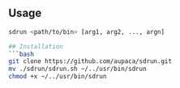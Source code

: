 ## Usage

```bash
sdrun <path/to/bin> [arg1, arg2, ..., argn]

## Installation
```bash
git clone https://github.com/aupaca/sdrun.git
mv ./sdrun/sdrun.sh ~/../usr/bin/sdrun
chmod +x ~/../usr/bin/sdrun